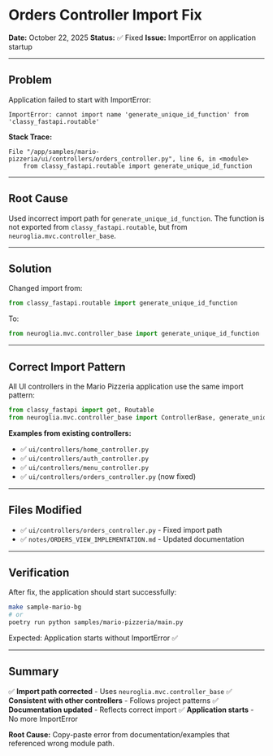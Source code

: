 # Orders Controller Import Fix

**Date:** October 22, 2025
**Status:** ✅ Fixed
**Issue:** ImportError on application startup

---

## Problem

Application failed to start with ImportError:

```
ImportError: cannot import name 'generate_unique_id_function' from 'classy_fastapi.routable'
```

**Stack Trace:**

```
File "/app/samples/mario-pizzeria/ui/controllers/orders_controller.py", line 6, in <module>
    from classy_fastapi.routable import generate_unique_id_function
```

---

## Root Cause

Used incorrect import path for `generate_unique_id_function`. The function is not exported from `classy_fastapi.routable`, but from `neuroglia.mvc.controller_base`.

---

## Solution

Changed import from:

```python
from classy_fastapi.routable import generate_unique_id_function
```

To:

```python
from neuroglia.mvc.controller_base import generate_unique_id_function
```

---

## Correct Import Pattern

All UI controllers in the Mario Pizzeria application use the same import pattern:

```python
from classy_fastapi import get, Routable
from neuroglia.mvc.controller_base import ControllerBase, generate_unique_id_function
```

**Examples from existing controllers:**

- ✅ `ui/controllers/home_controller.py`
- ✅ `ui/controllers/auth_controller.py`
- ✅ `ui/controllers/menu_controller.py`
- ✅ `ui/controllers/orders_controller.py` (now fixed)

---

## Files Modified

- ✅ `ui/controllers/orders_controller.py` - Fixed import path
- ✅ `notes/ORDERS_VIEW_IMPLEMENTATION.md` - Updated documentation

---

## Verification

After fix, the application should start successfully:

```bash
make sample-mario-bg
# or
poetry run python samples/mario-pizzeria/main.py
```

Expected: Application starts without ImportError ✅

---

## Summary

✅ **Import path corrected** - Uses `neuroglia.mvc.controller_base`
✅ **Consistent with other controllers** - Follows project patterns
✅ **Documentation updated** - Reflects correct import
✅ **Application starts** - No more ImportError

**Root Cause:** Copy-paste error from documentation/examples that referenced wrong module path.
